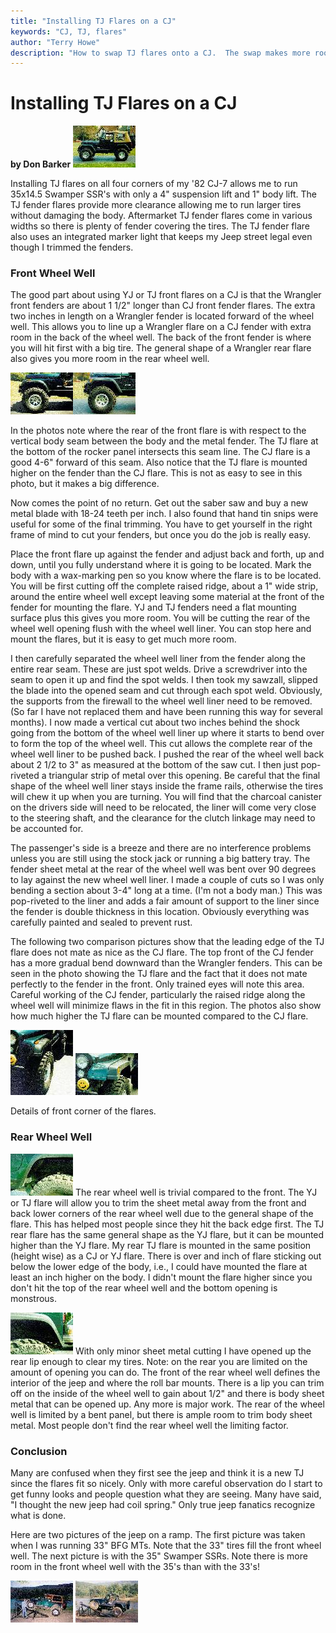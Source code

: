 ```yaml
---
title: "Installing TJ Flares on a CJ"
keywords: "CJ, TJ, flares"
author: "Terry Howe"
description: "How to swap TJ flares onto a CJ.  The swap makes more room for tires and you can still use a maker light."
---
```

# Installing TJ Flares on a CJ

**by Don Barker**
[![Don's CJ with 35s](../../img/body/tjflares/tjf03_.jpg)](../../img/body/tjflares/tjf03.jpg)

Installing TJ flares on all four corners of my '82 CJ-7 allows me to run 35x14.5 Swamper SSR's with only a 4" suspension lift and 1" body lift. The TJ fender flares provide more clearance allowing me to run larger tires without damaging the body. Aftermarket TJ fender flares come in various widths so there is plenty of fender covering the tires. The TJ fender flare also uses an integrated marker light that keeps my Jeep street legal even though I trimmed the fenders.

### Front Wheel Well

The good part about using YJ or TJ front flares on a CJ is that the Wrangler front fenders are about 1 1/2" longer than CJ front fender flares. The extra two inches in length on a Wrangler fender is located forward of the wheel well. This allows you to line up a Wrangler flare on a CJ fender with extra room in the back of the wheel well. The back of the front fender is where you will hit first with a big tire. The general shape of a Wrangler rear flare also gives you more room in the rear wheel well.

[![CJ with CJ flares](../../img/body/tjflares/tjf10_.jpg)](../../img/body/tjflares/tjf10.jpg)[![CJ with TJ flares](../../img/body/tjflares/tjf08_.jpg)](../../img/body/tjflares/tjf08.jpg)

In the photos note where the rear of the front flare is with respect to the vertical body seam between the body and the metal fender. The TJ flare at the bottom of the rocker panel intersects this seam line. The CJ flare is a good 4-6" forward of this seam. Also notice that the TJ flare is mounted higher on the fender than the CJ flare. This is not as easy to see in this photo, but it makes a big difference.

Now comes the point of no return. Get out the saber saw and buy a new metal blade with 18-24 teeth per inch. I also found that hand tin snips were useful for some of the final trimming. You have to get yourself in the right frame of mind to cut your fenders, but once you do the job is really easy.

Place the front flare up against the fender and adjust back and forth, up and down, until you fully understand where it is going to be located. Mark the body with a wax-marking pen so you know where the flare is to be located. You will be first cutting off the complete raised ridge, about a 1" wide strip, around the entire wheel well except leaving some material at the front of the fender for mounting the flare. YJ and TJ fenders need a flat mounting surface plus this gives you more room. You will be cutting the rear of the wheel well opening flush with the wheel well liner. You can stop here and mount the flares, but it is easy to get much more room.

I then carefully separated the wheel well liner from the fender along the entire rear seam. These are just spot welds. Drive a screwdriver into the seam to open it up and find the spot welds. I then took my sawzall, slipped the blade into the opened seam and cut through each spot weld. Obviously, the supports from the firewall to the wheel well liner need to be removed. (So far I have not replaced them and have been running this way for several months). I now made a vertical cut about two inches behind the shock going from the bottom of the wheel well liner up where it starts to bend over to form the top of the wheel well. This cut allows the complete rear of the wheel well liner to be pushed back. I pushed the rear of the wheel well back about 2 1/2 to 3" as measured at the bottom of the saw cut. I then just pop-riveted a triangular strip of metal over this opening. Be careful that the final shape of the wheel well liner stays inside the frame rails, otherwise the tires will chew it up when you are turning. You will find that the charcoal canister on the drivers side will need to be relocated, the liner will come very close to the steering shaft, and the clearance for the clutch linkage may need to be accounted for.

The passenger's side is a breeze and there are no interference problems unless you are still using the stock jack or running a big battery tray. The fender sheet metal at the rear of the wheel well was bent over 90 degrees to lay against the new wheel well liner. I made a couple of cuts so I was only bending a section about 3-4" long at a time. (I'm not a body man.) This was pop-riveted to the liner and adds a fair amount of support to the liner since the fender is double thickness in this location. Obviously everything was carefully painted and sealed to prevent rust.

The following two comparison pictures show that the leading edge of the TJ flare does not mate as nice as the CJ flare. The top front of the CJ fender has a more gradual bend downward than the Wrangler fenders. This can be seen in the photo showing the TJ flare and the fact that it does not mate perfectly to the fender in the front. Only trained eyes will note this area. Careful working of the CJ fender, particularly the raised ridge along the wheel well will minimize flaws in the fit in this region. The photos also show how much higher the TJ flare can be mounted compared to the CJ flare.

[![Front corner CJ flare](../../img/body/tjflares/tjf01_.jpg)](../../img/body/tjflares/tjf01.jpg)
[![Front corner TJ flare](../../img/body/tjflares/tjf02_.jpg)](../../img/body/tjflares/tjf02.jpg)

Details of front corner of the flares.

### Rear Wheel Well

[![Front edge of rear flare](../../img/body/tjflares/tjf06_.jpg)](../../img/body/tjflares/tjf06.jpg) The rear wheel well is trivial compared to the front. The YJ or TJ flare will allow you to trim the sheet metal away from the front and back lower corners of the rear wheel well due to the general shape of the flare. This has helped most people since they hit the back edge first. The TJ rear flare has the same general shape as the YJ flare, but it can be mounted higher than the YJ flare. My rear TJ flare is mounted in the same position (height wise) as a CJ or YJ flare. There is over and inch of flare sticking out below the lower edge of the body, i.e., I could have mounted the flare at least an inch higher on the body. I didn't mount the flare higher since you don't hit the top of the rear wheel well and the bottom opening is monstrous.

[![Rear edge of rear flare](../../img/body/tjflares/tjf07_.jpg)](../../img/body/tjflares/tjf07.jpg) With only minor sheet metal cutting I have opened up the rear lip enough to clear my tires. Note: on the rear you are limited on the amount of opening you can do. The front of the rear wheel well defines the interior of the jeep and where the roll bar mounts. There is a lip you can trim off on the inside of the wheel well to gain about 1/2" and there is body sheet metal that can be opened up. Any more is major work. The rear of the wheel well is limited by a bent panel, but there is ample room to trim body sheet metal. Most people don't find the rear wheel well the limiting factor.

### Conclusion

Many are confused when they first see the jeep and think it is a new TJ since the flares fit so nicely. Only with more careful observation do I start to get funny looks and people question what they are seeing. Many have said, "I thought the new jeep had coil spring." Only true jeep fanatics recognize what is done.

Here are two pictures of the jeep on a ramp. The first picture was taken when I was running 33" BFG MTs. Note that the 33" tires fill the front wheel well. The next picture is with the 35" Swamper SSRs. Note there is more room in the front wheel well with the 35's than with the 33's!

[![CJ with 33s](../../img/body/tjflares/tjf04_.jpg)](../../img/body/tjflares/tjf04.jpg) [![CJ with TJ flares](../../img/body/tjflares/tjf09_.jpg)](../../img/body/tjflares/tjf09.jpg)